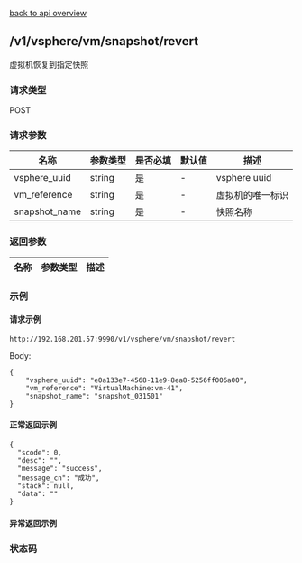 [back to api overview](../api_overview.md#api)

## /v1/vsphere/vm/snapshot/revert
虚拟机恢复到指定快照
### 请求类型
POST

### 请求参数

 名称 | 参数类型 | 是否必填 | 默认值 | 描述
--- |---|---|--- |---
 vsphere_uuid|string| 是|-  | vsphere uuid
 vm_reference|string|是|-|虚拟机的唯一标识
 snapshot_name|string|是|-|快照名称


### 返回参数

名称|参数类型|描述
---|---|---


### 示例

#### 请求示例
```
http://192.168.201.57:9990/v1/vsphere/vm/snapshot/revert
```
Body:
```
{
	"vsphere_uuid": "e0a133e7-4568-11e9-8ea8-5256ff006a00",
	"vm_reference": "VirtualMachine:vm-41",
	"snapshot_name": "snapshot_031501"
}
```

#### 正常返回示例
```
{
  "scode": 0,
  "desc": "",
  "message": "success",
  "message_cn": "成功",
  "stack": null,
  "data": ""
}
```

#### 异常返回示例

### 状态码